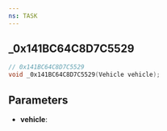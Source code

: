 ```yaml
---
ns: TASK
---
```

## _0x141BC64C8D7C5529

```c
// 0x141BC64C8D7C5529
void _0x141BC64C8D7C5529(Vehicle vehicle);
```

## Parameters
* **vehicle**:
